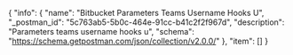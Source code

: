 {
  "info": {
    "name": "Bitbucket Parameters Teams Username Hooks U",
    "_postman_id": "5c763ab5-5b0c-464e-91cc-b41c2f2f967d",
    "description": "Parameters teams username hooks u",
    "schema": "https://schema.getpostman.com/json/collection/v2.0.0/"
  },
  "item": []
}